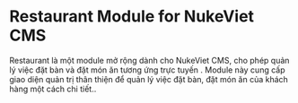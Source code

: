# Restaurant Module for NukeViet CMS
Restaurant là một module mở rộng dành cho NukeViet CMS, cho phép quản lý việc đặt bàn và đặt món ăn tương ứng trực tuyến . Module này cung cấp giao diện quản trị thân thiện để quản lý việc đặt bàn, đặt món ăn của khách hàng một cách chi tiết..
